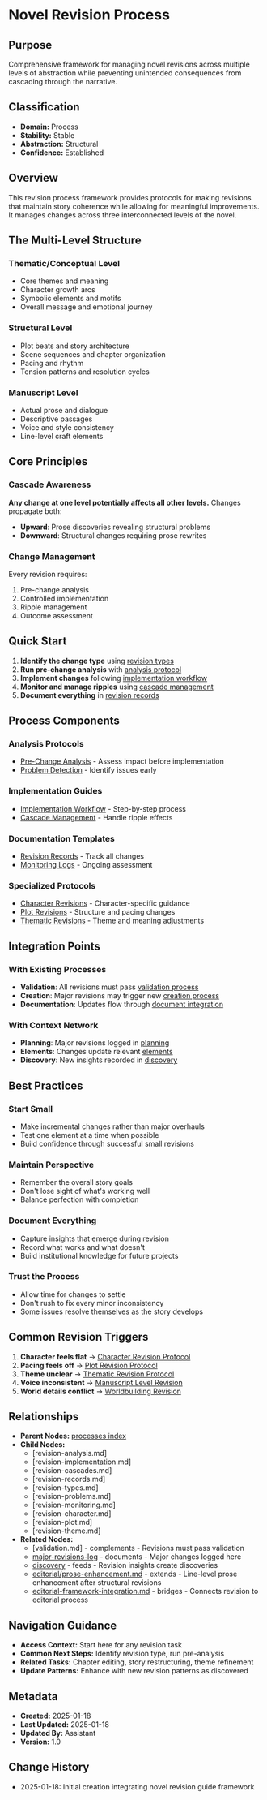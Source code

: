 # Novel Revision Process

## Purpose
Comprehensive framework for managing novel revisions across multiple levels of abstraction while preventing unintended consequences from cascading through the narrative.

## Classification
- **Domain:** Process
- **Stability:** Stable
- **Abstraction:** Structural
- **Confidence:** Established

## Overview

This revision process framework provides protocols for making revisions that maintain story coherence while allowing for meaningful improvements. It manages changes across three interconnected levels of the novel.

## The Multi-Level Structure

### Thematic/Conceptual Level
- Core themes and meaning
- Character growth arcs
- Symbolic elements and motifs
- Overall message and emotional journey

### Structural Level
- Plot beats and story architecture
- Scene sequences and chapter organization
- Pacing and rhythm
- Tension patterns and resolution cycles

### Manuscript Level
- Actual prose and dialogue
- Descriptive passages
- Voice and style consistency
- Line-level craft elements

## Core Principles

### Cascade Awareness
**Any change at one level potentially affects all other levels.** Changes propagate both:
- **Upward**: Prose discoveries revealing structural problems
- **Downward**: Structural changes requiring prose rewrites

### Change Management
Every revision requires:
1. Pre-change analysis
2. Controlled implementation
3. Ripple management
4. Outcome assessment

## Quick Start

1. **Identify the change type** using [revision types](revision-types.md)
2. **Run pre-change analysis** with [analysis protocol](revision-analysis.md)
3. **Implement changes** following [implementation workflow](revision-implementation.md)
4. **Monitor and manage ripples** using [cascade management](revision-cascades.md)
5. **Document everything** in [revision records](revision-records.md)

## Process Components

### Analysis Protocols
- [Pre-Change Analysis](revision-analysis.md) - Assess impact before implementation
- [Problem Detection](revision-problems.md) - Identify issues early

### Implementation Guides
- [Implementation Workflow](revision-implementation.md) - Step-by-step process
- [Cascade Management](revision-cascades.md) - Handle ripple effects

### Documentation Templates
- [Revision Records](revision-records.md) - Track all changes
- [Monitoring Logs](revision-monitoring.md) - Ongoing assessment

### Specialized Protocols
- [Character Revisions](revision-character.md) - Character-specific guidance
- [Plot Revisions](revision-plot.md) - Structure and pacing changes
- [Thematic Revisions](revision-theme.md) - Theme and meaning adjustments

## Integration Points

### With Existing Processes
- **Validation**: All revisions must pass [validation process](validation.md)
- **Creation**: Major revisions may trigger new [creation process](creation.md)
- **Documentation**: Updates flow through [document integration](document_integration.md)

### With Context Network
- **Planning**: Major revisions logged in [planning](../planning/)
- **Elements**: Changes update relevant [elements](../elements/)
- **Discovery**: New insights recorded in [discovery](../discovery/)

## Best Practices

### Start Small
- Make incremental changes rather than major overhauls
- Test one element at a time when possible
- Build confidence through successful small revisions

### Maintain Perspective
- Remember the overall story goals
- Don't lose sight of what's working well
- Balance perfection with completion

### Document Everything
- Capture insights that emerge during revision
- Record what works and what doesn't
- Build institutional knowledge for future projects

### Trust the Process
- Allow time for changes to settle
- Don't rush to fix every minor inconsistency
- Some issues resolve themselves as the story develops

## Common Revision Triggers

1. **Character feels flat** → [Character Revision Protocol](revision-character.md)
2. **Pacing feels off** → [Plot Revision Protocol](revision-plot.md)
3. **Theme unclear** → [Thematic Revision Protocol](revision-theme.md)
4. **Voice inconsistent** → [Manuscript Level Revision](revision-manuscript.md)
5. **World details conflict** → [Worldbuilding Revision](revision-worldbuilding.md)

## Relationships
- **Parent Nodes:** [processes index](index.md)
- **Child Nodes:** 
  - [revision-analysis.md]
  - [revision-implementation.md]
  - [revision-cascades.md]
  - [revision-records.md]
  - [revision-types.md]
  - [revision-problems.md]
  - [revision-monitoring.md]
  - [revision-character.md]
  - [revision-plot.md]
  - [revision-theme.md]
- **Related Nodes:**
  - [validation.md] - complements - Revisions must pass validation
  - [major-revisions-log](../planning/major-revisions-log.md) - documents - Major changes logged here
  - [discovery](../discovery/) - feeds - Revision insights create discoveries
  - [editorial/prose-enhancement.md](editorial/prose-enhancement.md) - extends - Line-level prose enhancement after structural revisions
  - [editorial-framework-integration.md](editorial-framework-integration.md) - bridges - Connects revision to editorial process

## Navigation Guidance
- **Access Context:** Start here for any revision task
- **Common Next Steps:** Identify revision type, run pre-analysis
- **Related Tasks:** Chapter editing, story restructuring, theme refinement
- **Update Patterns:** Enhance with new revision patterns as discovered

## Metadata
- **Created:** 2025-01-18
- **Last Updated:** 2025-01-18
- **Updated By:** Assistant
- **Version:** 1.0

## Change History
- 2025-01-18: Initial creation integrating novel revision guide framework